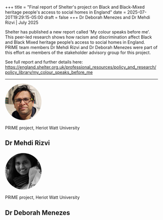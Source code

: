 +++
title = "Final report of Shelter's project on Black and Black-Mixed heritage people's access to social homes in England"
date = 2025-07-20T19:29:15-05:00
draft = false
+++
Dr Deborah Menezes and Dr Mehdi Rizvi | July 2025

Shelter has published a new report called 'My colour speaks before me'. This peer-led research shows how racism and discrimination affect Black and Black Mixed heritage people’s access to social homes in England. PRIME team members Dr Mehdi Rizvi and Dr Deborah Menezes were part of this effort as members of the stakeholder advisory group for this project. 

See full report and further details here: https://england.shelter.org.uk/professional_resources/policy_and_research/policy_library/my_colour_speaks_before_me

---

<div class="row">
  <div class="team-image col-lg-4">
    <img alt="Photo of Dr Mehdi Rizvi" src="/images/team/mehdi-rizvi.png" style="width:120px;height:120px;object-fit:cover;border-radius:50%;">
  </div>
  <div class="team-meta col-lg-8">
    <p class="team-description">PRIME project, Heriot Watt University</p>
    <h2 class="team-name">Dr Mehdi Rizvi</h2>
  </div>
</div>

<div class="row" style="margin-top:1.5em;">
  <div class="team-image col-lg-4">
    <img alt="Photo of Dr Deborah Menezes" src="/images/team/deborah-menezes.jpg" style="width:120px;height:120px;object-fit:cover;border-radius:50%;">
  </div>
  <div class="team-meta col-lg-8">
    <p class="team-description">PRIME project, Heriot Watt University</p>
    <h2 class="team-name">Dr Deborah Menezes</h2>
  </div>
</div>